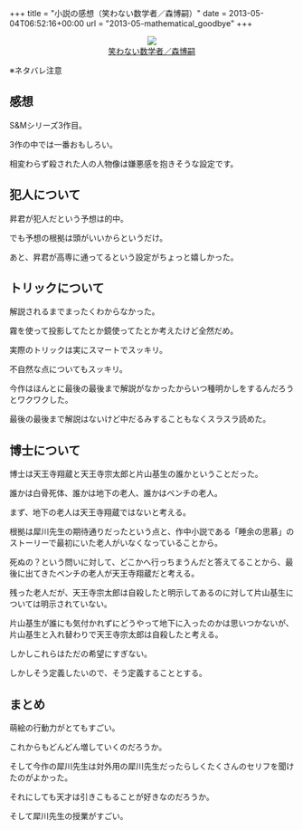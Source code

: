 +++
title = "小説の感想（笑わない数学者／森博嗣）"
date = 2013-05-04T06:52:16+00:00
url = "2013-05-mathematical_goodbye"
+++

<div style="text-align: center;">
  <a href="http://www.amazon.co.jp/gp/product/4062646145/ref=as_li_ss_il?ie=UTF8&#038;camp=247&#038;creative=7399&#038;creativeASIN=4062646145&#038;linkCode=as2&#038;tag=5000164-22"><img border="0" src="http://ws-fe.amazon-adsystem.com/widgets/q?_encoding=UTF8&#038;ASIN=4062646145&#038;Format=_SL160_&#038;ID=AsinImage&#038;MarketPlace=JP&#038;ServiceVersion=20070822&#038;WS=1&#038;tag=5000164-22" /><br /><span>笑わない数学者／森博嗣</span></a><img src="http://ir-jp.amazon-adsystem.com/e/ir?t=5000164-22&#038;l=as2&#038;o=9&#038;a=4062646145" width="1" height="1" border="0" alt="" style="border:none !important; margin:0px !important;" />
</div>

※ネタバレ注意

## 感想

S&#038;Mシリーズ3作目。

3作の中では一番おもしろい。

相変わらず殺された人の人物像は嫌悪感を抱きそうな設定です。

## 犯人について

昇君が犯人だという予想は的中。

でも予想の根拠は頭がいいからというだけ。

あと、昇君が高専に通ってるという設定がちょっと嬉しかった。

## トリックについて

解説されるまでまったくわからなかった。

霧を使って投影してたとか鏡使ってたとか考えたけど全然だめ。

実際のトリックは実にスマートでスッキリ。

不自然な点についてもスッキリ。

今作はほんとに最後の最後まで解説がなかったからいつ種明かしをするんだろうとワクワクした。

最後の最後まで解説はないけど中だるみすることもなくスラスラ読めた。

## 博士について

博士は天王寺翔蔵と天王寺宗太郎と片山基生の誰かということだった。

誰かは白骨死体、誰かは地下の老人、誰かはベンチの老人。

まず、地下の老人は天王寺翔蔵ではないと考える。

根拠は犀川先生の期待通りだったという点と、作中小説である「睡余の思慕」のストーリーで最初にいた老人がいなくなっていることから。

死ぬの？という問いに対して、どこかへ行っちまうんだと答えてることから、最後に出てきたベンチの老人が天王寺翔蔵だと考える。

残った老人だが、天王寺宗太郎は自殺したと明示してあるのに対して片山基生については明示されていない。

片山基生が誰にも気付かれずにどうやって地下に入ったのかは思いつかないが、片山基生と入れ替わりで天王寺宗太郎は自殺したと考える。

しかしこれらはただの希望にすぎない。

しかしそう定義したいので、そう定義することとする。

## まとめ

萌絵の行動力がとてもすごい。

これからもどんどん増していくのだろうか。

そして今作の犀川先生は対外用の犀川先生だったらしくたくさんのセリフを聞けたのがよかった。

それにしても天才は引きこもることが好きなのだろうか。

そして犀川先生の授業がすごい。